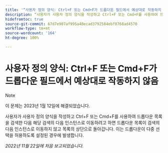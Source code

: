 ```yaml
---
title: '“사용자 정의 양식: Ctrl+F 또는 Cmd+F가 드롭다운 필드에서 예상대로 작동하지 않음”'
description: “사용자가 사용자 정의 양식을 작성하고 Ctrl+F 또는 Cmd+F를 사용하여 드롭다운 목록을 검색한 다음 해당 검색의 다음 인스턴스로 이동하려고 하면 드롭다운 목록이 검색의 다음 인스턴스로 이동하지 않고 목록의 상단으로 돌아갑니다. 이는 드롭다운이 다중 선택을 허용하도록 설정된 경우에 발생합니다.”
hidefromtoc: true
source-git-commit: 67d7e907af995a40ecad3792584ebf8768ad4570
workflow-type: tm+mt
source-wordcount: '164'
ht-degree: 100%

---
```



# 사용자 정의 양식: Ctrl+F 또는 Cmd+F가 드롭다운 필드에서 예상대로 작동하지 않음

>[!NOTE]
>
>이 문제는 2023년 1월 12일에 해결되었습니다.

사용자가 사용자 정의 양식을 작성하고 Ctrl+F 또는 Cmd+F를 사용하여 드롭다운 목록을 검색한 다음 해당 검색의 다음 인스턴스로 이동하려고 하면 드롭다운 목록이 검색의 다음 인스턴스로 이동하지 않고 목록의 상단으로 돌아갑니다. 이는 드롭다운이 다중 선택을 허용하도록 설정된 경우에 발생합니다.

_2022년 11월 22일에 처음 보고되었습니다._

